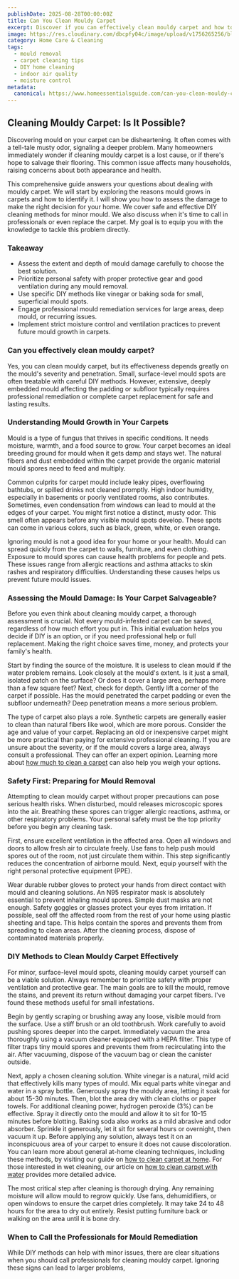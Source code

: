 ```yaml
---
publishDate: 2025-08-28T00:00:00Z
title: Can You Clean Mouldy Carpet
excerpt: Discover if you can effectively clean mouldy carpet and how to do it safely. Learn when to DIY, when to call pros, and crucial prevention tips.
image: https://res.cloudinary.com/dbcpfy04c/image/upload/v1756265256/blog_image_1756265256_egmbtg.webp
category: Home Care & Cleaning
tags:
  - mould removal
  - carpet cleaning tips
  - DIY home cleaning
  - indoor air quality
  - moisture control
metadata:
  canonical: https://www.homeessentialsguide.com/can-you-clean-mouldy-carpet
---
```


## Cleaning Mouldy Carpet: Is It Possible?

Discovering mould on your carpet can be disheartening. It often comes with a tell-tale musty odor, signaling a deeper problem. Many homeowners immediately wonder if cleaning mouldy carpet is a lost cause, or if there's hope to salvage their flooring. This common issue affects many households, raising concerns about both appearance and health.

This comprehensive guide answers your questions about dealing with mouldy carpet. We will start by exploring the reasons mould grows in carpets and how to identify it. I will show you how to assess the damage to make the right decision for your home. We cover safe and effective DIY cleaning methods for minor mould. We also discuss when it's time to call in professionals or even replace the carpet. My goal is to equip you with the knowledge to tackle this problem directly.

### Takeaway

*   Assess the extent and depth of mould damage carefully to choose the best solution.
*   Prioritize personal safety with proper protective gear and good ventilation during any mould removal.
*   Use specific DIY methods like vinegar or baking soda for small, superficial mould spots.
*   Engage professional mould remediation services for large areas, deep mould, or recurring issues.
*   Implement strict moisture control and ventilation practices to prevent future mould growth in carpets.

### Can you effectively clean mouldy carpet?

Yes, you can clean mouldy carpet, but its effectiveness depends greatly on the mould's severity and penetration. Small, surface-level mould spots are often treatable with careful DIY methods. However, extensive, deeply embedded mould affecting the padding or subfloor typically requires professional remediation or complete carpet replacement for safe and lasting results.

### Understanding Mould Growth in Your Carpets

Mould is a type of fungus that thrives in specific conditions. It needs moisture, warmth, and a food source to grow. Your carpet becomes an ideal breeding ground for mould when it gets damp and stays wet. The natural fibers and dust embedded within the carpet provide the organic material mould spores need to feed and multiply.

Common culprits for carpet mould include leaky pipes, overflowing bathtubs, or spilled drinks not cleaned promptly. High indoor humidity, especially in basements or poorly ventilated rooms, also contributes. Sometimes, even condensation from windows can lead to mould at the edges of your carpet. You might first notice a distinct, musty odor. This smell often appears before any visible mould spots develop. These spots can come in various colors, such as black, green, white, or even orange.

Ignoring mould is not a good idea for your home or your health. Mould can spread quickly from the carpet to walls, furniture, and even clothing. Exposure to mould spores can cause health problems for people and pets. These issues range from allergic reactions and asthma attacks to skin rashes and respiratory difficulties. Understanding these causes helps us prevent future mould issues.

### Assessing the Mould Damage: Is Your Carpet Salvageable?

Before you even think about cleaning mouldy carpet, a thorough assessment is crucial. Not every mould-infested carpet can be saved, regardless of how much effort you put in. This initial evaluation helps you decide if DIY is an option, or if you need professional help or full replacement. Making the right choice saves time, money, and protects your family's health.

Start by finding the source of the moisture. It is useless to clean mould if the water problem remains. Look closely at the mould's extent. Is it just a small, isolated patch on the surface? Or does it cover a large area, perhaps more than a few square feet? Next, check for depth. Gently lift a corner of the carpet if possible. Has the mould penetrated the carpet padding or even the subfloor underneath? Deep penetration means a more serious problem.

The type of carpet also plays a role. Synthetic carpets are generally easier to clean than natural fibers like wool, which are more porous. Consider the age and value of your carpet. Replacing an old or inexpensive carpet might be more practical than paying for extensive professional cleaning. If you are unsure about the severity, or if the mould covers a large area, always consult a professional. They can offer an expert opinion. Learning more about [how much to clean a carpet](https://homeessentialsguide.com/how-much-to-clean-a-carpet) can also help you weigh your options.

### Safety First: Preparing for Mould Removal

Attempting to clean mouldy carpet without proper precautions can pose serious health risks. When disturbed, mould releases microscopic spores into the air. Breathing these spores can trigger allergic reactions, asthma, or other respiratory problems. Your personal safety must be the top priority before you begin any cleaning task.

First, ensure excellent ventilation in the affected area. Open all windows and doors to allow fresh air to circulate freely. Use fans to help push mould spores out of the room, not just circulate them within. This step significantly reduces the concentration of airborne mould. Next, equip yourself with the right personal protective equipment (PPE).

Wear durable rubber gloves to protect your hands from direct contact with mould and cleaning solutions. An N95 respirator mask is absolutely essential to prevent inhaling mould spores. Simple dust masks are not enough. Safety goggles or glasses protect your eyes from irritation. If possible, seal off the affected room from the rest of your home using plastic sheeting and tape. This helps contain the spores and prevents them from spreading to clean areas. After the cleaning process, dispose of contaminated materials properly.

### DIY Methods to Clean Mouldy Carpet Effectively

For minor, surface-level mould spots, cleaning mouldy carpet yourself can be a viable solution. Always remember to prioritize safety with proper ventilation and protective gear. The main goals are to kill the mould, remove the stains, and prevent its return without damaging your carpet fibers. I've found these methods useful for small infestations.

Begin by gently scraping or brushing away any loose, visible mould from the surface. Use a stiff brush or an old toothbrush. Work carefully to avoid pushing spores deeper into the carpet. Immediately vacuum the area thoroughly using a vacuum cleaner equipped with a HEPA filter. This type of filter traps tiny mould spores and prevents them from recirculating into the air. After vacuuming, dispose of the vacuum bag or clean the canister outside.

Next, apply a chosen cleaning solution. White vinegar is a natural, mild acid that effectively kills many types of mould. Mix equal parts white vinegar and water in a spray bottle. Generously spray the mouldy area, letting it soak for about 15-30 minutes. Then, blot the area dry with clean cloths or paper towels. For additional cleaning power, hydrogen peroxide (3%) can be effective. Spray it directly onto the mould and allow it to sit for 10-15 minutes before blotting. Baking soda also works as a mild abrasive and odor absorber. Sprinkle it generously, let it sit for several hours or overnight, then vacuum it up. Before applying any solution, always test it on an inconspicuous area of your carpet to ensure it does not cause discoloration. You can learn more about general at-home cleaning techniques, including these methods, by visiting our guide on [how to clean carpet at home](https://homeessentialsguide.com/how-to-clean-carpet-at-home). For those interested in wet cleaning, our article on [how to clean carpet with water](https://homeessentialsguide.com/how-to-clean-carpet-with-water) provides more detailed advice.

The most critical step after cleaning is thorough drying. Any remaining moisture will allow mould to regrow quickly. Use fans, dehumidifiers, or open windows to ensure the carpet dries completely. It may take 24 to 48 hours for the area to dry out entirely. Resist putting furniture back or walking on the area until it is bone dry.

### When to Call the Professionals for Mould Remediation

While DIY methods can help with minor issues, there are clear situations when you should call professionals for cleaning mouldy carpet. Ignoring these signs can lead to larger problems,